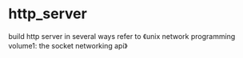 # http_server
build http server in several ways
refer to 《unix network programming volume1: the socket networking api》
